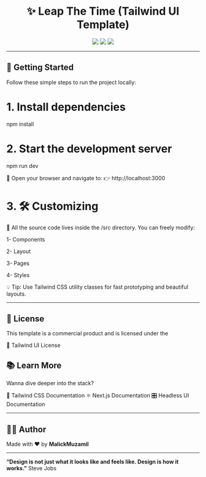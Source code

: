 <h1 align="center">✨ Leap The Time (Tailwind UI Template)</h1>

<p align="center">
  <img src="https://img.shields.io/badge/Built%20With-Next.js%20%26%20Tailwind-blueviolet?style=for-the-badge" />
  <img src="https://img.shields.io/badge/Responsive-Yes-brightgreen?style=for-the-badge" />
  <img src="https://img.shields.io/badge/License-Tailwind%20UI%20License-orange?style=for-the-badge" />
</p>

---

## 🚀 Getting Started

Follow these simple steps to run the project locally:

# 1. Install dependencies
npm install

# 2. Start the development server
npm run dev

🔗 Open your browser and navigate to:
👉 http://localhost:3000

# 3. 🛠️ Customizing

🎨 All the source code lives inside the /src directory. You can freely modify:

 1- Components
 
 2- Layout
 
 3- Pages
 
 4- Styles

💡 Tip: Use Tailwind CSS utility classes for fast prototyping and beautiful layouts.

---

## 📄 License

This template is a commercial product and is licensed under the

🔗 Tailwind UI License


## 📚 Learn More

Wanna dive deeper into the stack?

  🧩 Tailwind CSS Documentation
  ⚛️ Next.js Documentation
  🎛️ Headless UI Documentation

---

## 🧑‍💻 Author
Made with ❤️ by **MalickMuzamil**

<!-- 📧 Email: malikmuzamil92110@example.com | 💼 LinkedIn: linkedin.com/in/malik-muzamil -->


---

**“Design is not just what it looks like and feels like. Design is how it works.”** Steve Jobs
